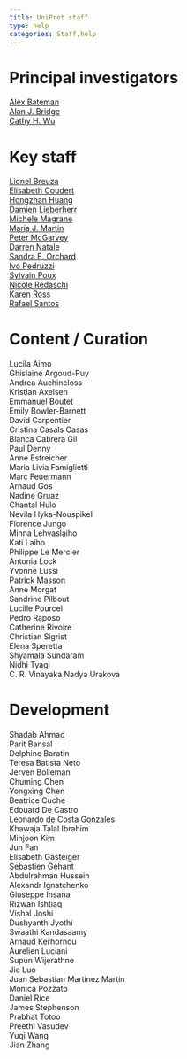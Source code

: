 ```yaml
---
title: UniProt staff
type: help
categories: Staff,help
---
```


# Principal investigators

[Alex Bateman](https://www.uniprot.org/help/bateman)  
[Alan J. Bridge](https://www.uniprot.org/help/bridge)  
[Cathy H. Wu](http://pir.georgetown.edu/pirwww/aboutpir/wubio.shtml)

# Key staff

[Lionel Breuza](https://www.uniprot.org/help/key_staff#breuza)  
[Elisabeth Coudert](https://www.uniprot.org/help/key_staff#coudert)  
[Hongzhan Huang](https://www.uniprot.org/help/key_staff#huang)  
[Damien Lieberherr](https://www.uniprot.org/help/key_staff#lieberherr)  
[Michele Magrane](https://www.uniprot.org/help/key_staff#magrane)  
[Maria J. Martin](https://www.uniprot.org/help/key_staff#martin)  
[Peter McGarvey](https://www.uniprot.org/help/key_staff#mcgarvey)  
[Darren Natale](https://www.uniprot.org/help/key_staff#natale)  
[Sandra E. Orchard](https://www.uniprot.org/help/key_staff#orchard)  
[Ivo Pedruzzi](https://www.uniprot.org/help/key_staff#pedruzzi)  
[Sylvain Poux](https://www.uniprot.org/help/key_staff#poux)  
[Nicole Redaschi](https://www.uniprot.org/help/key_staff#redaschi)  
[Karen Ross](https://www.uniprot.org/help/key_staff#ross)  
[Rafael Santos](https://www.uniprot.org/help/key_staff#santos)  

# Content / Curation

Lucila Aimo  
Ghislaine Argoud-Puy  
Andrea Auchincloss  
Kristian Axelsen  
Emmanuel Boutet  
Emily Bowler-Barnett  
David Carpentier  
Cristina Casals Casas  
Blanca Cabrera Gil  
Paul Denny  
Anne Estreicher  
Maria Livia Famiglietti  
Marc Feuermann  
Arnaud Gos  
Nadine Gruaz  
Chantal Hulo  
Nevila Hyka-Nouspikel  
Florence Jungo  
Minna Lehvaslaiho  
Kati Laiho  
Philippe Le Mercier  
Antonia Lock  
Yvonne Lussi  
Patrick Masson  
Anne Morgat  
Sandrine Pilbout  
Lucille Pourcel  
Pedro Raposo  
Catherine Rivoire  
Christian Sigrist  
Elena Speretta  
Shyamala Sundaram  
Nidhi Tyagi  
C. R. Vinayaka
Nadya Urakova  

# Development

Shadab Ahmad  
Parit Bansal  
Delphine Baratin  
Teresa Batista Neto  
Jerven Bolleman  
Chuming Chen  
Yongxing Chen  
Beatrice Cuche  
Edouard De Castro  
Leonardo de Costa Gonzales  
Khawaja Talal Ibrahim  
Minjoon Kim  
Jun Fan  
Elisabeth Gasteiger  
Sebastien Gehant  
Abdulrahman Hussein  
Alexandr Ignatchenko  
Giuseppe Insana  
Rizwan Ishtiaq  
Vishal Joshi  
Dushyanth Jyothi  
Swaathi Kandasaamy  
Arnaud Kerhornou  
Aurelien Luciani  
Supun Wijerathne  
Jie Luo  
Juan Sebastian Martinez Martin  
Monica Pozzato  
Daniel Rice  
James Stephenson  
Prabhat Totoo  
Preethi Vasudev  
Yuqi Wang  
Jian Zhang
